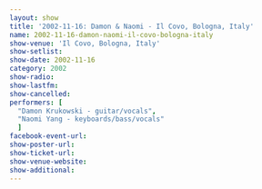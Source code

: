 ```yaml
---
layout: show
title: '2002-11-16: Damon & Naomi - Il Covo, Bologna, Italy'
name: 2002-11-16-damon-naomi-il-covo-bologna-italy
show-venue: 'Il Covo, Bologna, Italy'
show-setlist: 
show-date: 2002-11-16
category: 2002
show-radio: 
show-lastfm: 
show-cancelled: 
performers: [
  "Damon Krukowski - guitar/vocals",
  "Naomi Yang - keyboards/bass/vocals"
  ]
facebook-event-url: 
show-poster-url: 
show-ticket-url: 
show-venue-website: 
show-additional: 
---
```


